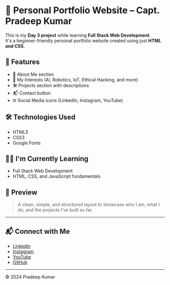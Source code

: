 # 🚀 Personal Portfolio Website – Capt. Pradeep Kumar

This is my **Day 3 project** while learning **Full Stack Web Development**.  
It's a beginner-friendly personal portfolio website created using just **HTML and CSS**.

## 🌟 Features

- 💼 About Me section  
- 🤖 My Interests (AI, Robotics, IoT, Ethical Hacking, and more)  
- 🛠️ Projects section with descriptions  
- 📬 Contact button  
- 🌐 Social Media icons (LinkedIn, Instagram, YouTube)

## 🛠️ Technologies Used

- HTML5  
- CSS3  
- Google Fonts  

## 👨‍💻 I'm Currently Learning

- Full Stack Web Development  
- HTML, CSS, and JavaScript fundamentals

## 📸 Preview

> A clean, simple, and structured layout to showcase who I am, what I do, and the projects I’ve built so far.

---

## 📬 Connect with Me

- [LinkedIn](https://www.linkedin.com/in/pradeepkumarsurendiran)
- [Instagram](https://www.instagram.com/pradeepkumar673atyt/?hl=en)
- [YouTube](https://www.youtube.com/@pradeep6736)
- [GitHub](https://github.com/pradeepkumar673)

---

© 2024 Pradeep Kumar
